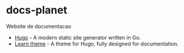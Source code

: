 # docs-planet

Website de documentacao

- [Hugo](https://gohugo.io/) - A modern static site generator written in Go.
- [Learn theme](https://learn.netlify.com) - A theme for Hugo, fully designed for documentation.
